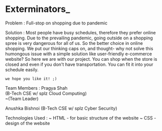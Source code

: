 # Exterminators_

Problem :
         Full-stop on shopping due to pandemic
         
Solution :
         Most people have busy schedules, therefore they prefer online shopping. Due to the prevailing pandemic, going outside on a shopping spree is very dangerous for all of us. So the better choice in online shopping. We put our thinking caps on, and thought- why not solve this humongous issue with a simple solution like user-friendly e-commerce website? So here we are with our project. You can shop when the store is closed and even if you don't have transportation. You can fit it into your schedule easily.
        
    we hope you like it! ;)
    
 Team Members :
   Pragya Shah         
   (B-Tech CSE w/ splz Cloud Computing)   
   ~(Team Leader) 
    
   Anushka Bishnoi
   (B-Tech CSE w/ splz Cyber Security)
   
 Technologies Used :
 ~ HTML - for basic structure of the website
 ~ CSS - design of the website
 
